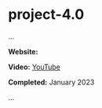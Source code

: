 # project-4.0

...

**Website:** []()

**Video:** [YouTube](https://youtu.be/UOerbUoQf3A?si=1c1w2_q45qiMm5zU)

**Completed:** January 2023

...

